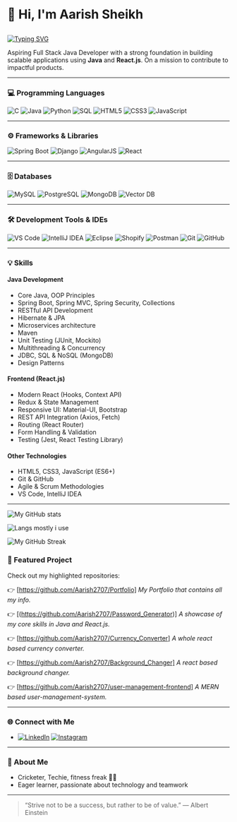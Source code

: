 # 👋 Hi, I'm Aarish Sheikh

## 

[![Typing SVG](https://readme-typing-svg.demolab.com?font=Fira+Code&pause=1000&color=00F700&width=435&lines=🚀+Java+Full+Stack+Developer;Spring+Boot+%7C+Java+%7C+AngularJS+%7C+React.Js;Cricket+%7C+Badminton+Enthusiast)](https://git.io/typing-svg)


Aspiring Full Stack Java Developer with a strong foundation in building scalable applications using **Java** and **React.js**. On a mission to contribute to impactful products.

---


### 💻 Programming Languages  
![C](https://img.shields.io/badge/C-orange?style=flat&logo=c)
![Java](https://img.shields.io/badge/Java-orange?style=flat&logo=openjdk)
![Python](https://img.shields.io/badge/Python-orange?style=flat&logo=python)
![SQL](https://img.shields.io/badge/SQL-blue?style=flat&logo=postgresql)
![HTML5](https://img.shields.io/badge/HTML5-orange?style=flat&logo=html5)
![CSS3](https://img.shields.io/badge/CSS3-blue?style=flat&logo=css3)
![JavaScript](https://img.shields.io/badge/JavaScript-orange?style=flat&logo=javascript)

---

### ⚙️ Frameworks & Libraries  
![Spring Boot](https://img.shields.io/badge/SpringBoot-green?style=flat&logo=springboot)
![Django](https://img.shields.io/badge/Django-green?style=flat&logo=django)
![AngularJS](https://img.shields.io/badge/AngularJS-red?style=flat&logo=angularjs)
![React](https://img.shields.io/badge/React-blue?style=flat&logo=react)

---

### 🗄️ Databases  
![MySQL](https://img.shields.io/badge/MySQL-blue?style=flat&logo=mysql)
![PostgreSQL](https://img.shields.io/badge/PostgreSQL-blue?style=flat&logo=postgresql)
![MongoDB](https://img.shields.io/badge/MongoDB-green?style=flat&logo=mongodb)
![Vector DB](https://img.shields.io/badge/VectorDB-purple?style=flat&logo=databricks)

---

### 🛠️ Development Tools & IDEs  
![VS Code](https://img.shields.io/badge/VS%20Code-blue?style=flat&logo=visual-studio-code)
![IntelliJ IDEA](https://img.shields.io/badge/IntelliJ%20IDEA-purple?style=flat&logo=intellij-idea)
![Eclipse](https://img.shields.io/badge/Eclipse-darkblue?style=flat&logo=eclipse)
![Shopify](https://img.shields.io/badge/Shopify-green?style=flat&logo=shopify)
![Postman](https://img.shields.io/badge/Postman-orange?style=flat&logo=postman)
![Git](https://img.shields.io/badge/Git-red?style=flat&logo=git)
![GitHub](https://img.shields.io/badge/GitHub-black?style=flat&logo=github)
 


---

### 💡 Skills

#### **Java Development**
- Core Java, OOP Principles
- Spring Boot, Spring MVC, Spring Security, Collections
- RESTful API Development
- Hibernate & JPA
- Microservices architecture
- Maven 
- Unit Testing (JUnit, Mockito)
- Multithreading & Concurrency
- JDBC, SQL & NoSQL (MongoDB)
- Design Patterns


#### **Frontend (React.js)**
- Modern React (Hooks, Context API)
- Redux & State Management
- Responsive UI: Material-UI, Bootstrap
- REST API Integration (Axios, Fetch)
- Routing (React Router)
- Form Handling & Validation
- Testing (Jest, React Testing Library)

#### **Other Technologies**
- HTML5, CSS3, JavaScript (ES6+)
- Git & GitHub
- Agile & Scrum Methodologies
- VS Code, IntelliJ IDEA

---

![My GitHub stats](https://github-readme-stats.vercel.app/api?username=Aarish2707&show_icons=true&theme=radical)

![Langs mostly i use](https://github-readme-stats.vercel.app/api/top-langs/?username=Aarish2707&layout=compact&theme=radical)

![My GitHub Streak](https://github-readme-streak-stats.herokuapp.com/?user==Aarish2707&theme=radical)




### 📌 Featured Project

Check out my highlighted repositories:

👉 [https://github.com/Aarish2707/Portfolio]
_My Portfolio that contains all my info._

👉 [(https://github.com/Aarish2707/Password_Generator)]
_A showcase of my core skills in Java and React.js._

👉 [https://github.com/Aarish2707/Currency_Converter]
_A whole react based currency converter._

👉 [https://github.com/Aarish2707/Background_Changer]
_A react based background changer._

👉 [https://github.com/Aarish2707/user-management-frontend]
_A MERN based user-management-system._

---

### 🌐 Connect with Me

- [![LinkedIn](https://img.shields.io/badge/LinkedIn-blue?style=flat&logo=linkedin)]((https://www.linkedin.com/in/aarish-sheikh-850592315))
[![Instagram](https://img.shields.io/badge/Instagram-E4405F?style=flat&logo=instagram&logoColor=white)](https://www.instagram.com/its_aarish_33/)



---

### 🏏 About Me

- Cricketer, Techie, fitness freak 🏋️‍♂️
- Eager learner, passionate about technology and teamwork

---

> “Strive not to be a success, but rather to be of value.” — Albert Einstein
